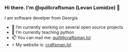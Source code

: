 ### Hi there. I'm @quillcraftsman (Levan Lomidze) 👋
I am software develper from Georgia

- 🔭 I’m currently working on several open source projects
- 🌱 I’m currently teaching python
- 📫 You can mail me: [quill@craftsman.lol](mailto:quill@craftsman.lol)
- ⚡ My website is: [craftsman.lol](https://craftsman.lol)

<!--
**quillcraftsman/quillcraftsman** is a ✨ _special_ ✨ repository because its `README.md` (this file) appears on your GitHub profile.

Here are some ideas to get you started:

- 🔭 I’m currently working on ...
- 🌱 I’m currently learning ...
- 👯 I’m looking to collaborate on ...
- 🤔 I’m looking for help with ...
- 💬 Ask me about ...
- 📫 How to reach me: ...
- 😄 Pronouns: ...
- ⚡ Fun fact: ...
-->


